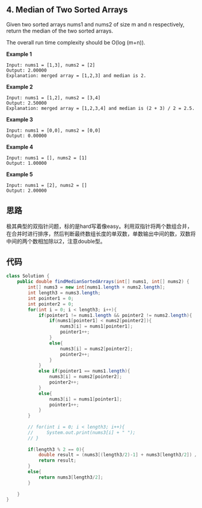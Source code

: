 ## 4. Median of Two Sorted Arrays
Given two sorted arrays nums1 and nums2 of size m and n respectively, return the median of the two sorted arrays.

The overall run time complexity should be O(log (m+n)).

**Example 1**

```
Input: nums1 = [1,3], nums2 = [2]
Output: 2.00000
Explanation: merged array = [1,2,3] and median is 2.
```
**Example 2**

```
Input: nums1 = [1,2], nums2 = [3,4]
Output: 2.50000
Explanation: merged array = [1,2,3,4] and median is (2 + 3) / 2 = 2.5.
```

**Example 3**

```
Input: nums1 = [0,0], nums2 = [0,0]
Output: 0.00000
```
**Example 4**

```
Input: nums1 = [], nums2 = [1]
Output: 1.00000
```

**Example 5**

```
Input: nums1 = [2], nums2 = []
Output: 2.00000
```


## 思路
极其典型的双指针问题，标的是hard写着像easy。利用双指针将两个数组合并，在合并时进行排序，然后判断最终数组长度的单双数，单数输出中间的数，双数将中间的两个数相加除以2，注意double型。

## 代码
```java
class Solution {
    public double findMedianSortedArrays(int[] nums1, int[] nums2) {      
        int[] nums3 = new int[nums1.length + nums2.length];
        int length3 = nums3.length;
        int pointer1 = 0;
        int pointer2 = 0;
        for(int i = 0; i < length3; i++){
            if(pointer1 != nums1.length && pointer2 != nums2.length){
                if(nums1[pointer1] < nums2[pointer2]){
                    nums3[i] = nums1[pointer1];
                    pointer1++;
                }
                else{
                    nums3[i] = nums2[pointer2];
                    pointer2++;
                }
            }
            else if(pointer1 == nums1.length){
                nums3[i] = nums2[pointer2];
                pointer2++;
            }
            else{
                nums3[i] = nums1[pointer1];
                pointer1++;
            }
        }
        
        // for(int i = 0; i < length3; i++){
        //     System.out.print(nums3[i] + " ");
        // }
        
        if(length3 % 2 == 0){
            double result = (nums3[(length3/2)-1] + nums3[length3/2]) / 2.0;
            return result;
        }
        else{
            return nums3[length3/2];
        }
        
    }
}
```


